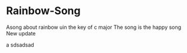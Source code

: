 # Rainbow-Song
 Asong about rainbow uin the key of c major
 The song is the happy song
 New update
 
 a
 sdsadsad